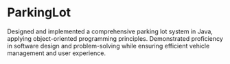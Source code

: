 # ParkingLot

Designed and implemented a comprehensive parking lot system in Java, applying object-oriented programming principles. Demonstrated proficiency in software design and problem-solving while ensuring efficient vehicle management and user experience.
